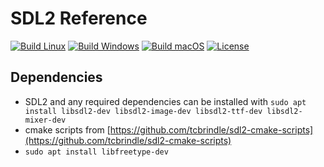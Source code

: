 # SDL2 Reference

[![Build Linux](https://github.com/christopher-besch/sdl2_reference/workflows/Build%20Linux/badge.svg)](https://github.com/christopher-besch/sdl2_reference/actions/workflows/build_linux.yml)
[![Build Windows](https://github.com/christopher-besch/sdl2_reference/workflows/Build%20Windows/badge.svg)](https://github.com/christopher-besch/sdl2_reference/actions/workflows/build_windows.yml)
[![Build macOS](https://github.com/christopher-besch/sdl2_reference/workflows/Build%20macOS/badge.svg)](https://github.com/christopher-besch/sdl2_reference/actions/workflows/build_macos.yml)
[![License](https://img.shields.io/badge/license-MIT-yellow)](https://github.com/christopher-besch/sdl2_reference/blob/main/LICENSE)

## Dependencies

- SDL2 and any required dependencies can be installed with `sudo apt install libsdl2-dev libsdl2-image-dev libsdl2-ttf-dev libsdl2-mixer-dev`
- cmake scripts from [https://github.com/tcbrindle/sdl2-cmake-scripts](https://github.com/tcbrindle/sdl2-cmake-scripts)
- `sudo apt install libfreetype-dev`
